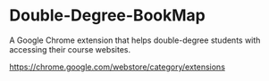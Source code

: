 # Double-Degree-BookMap
A Google Chrome extension that helps double-degree students with accessing their course websites.

https://chrome.google.com/webstore/category/extensions




